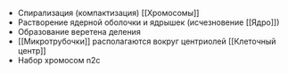 - Спирализация (компактизация) [[Хромосомы]]
- Растворение ядерной оболочки и ядрышек (исчезновение [[Ядро]])
- Образование веретена деления
- [[Микротрубочки]] располагаются вокруг центриолей [[Клеточный центр]]
- Набор хромосом n2c